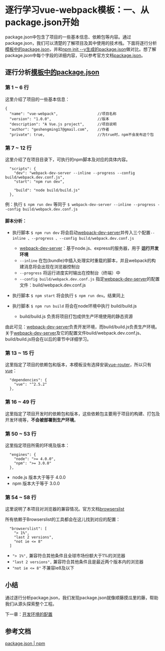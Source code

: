 # 逐行学习vue-webpack模板：一、从package.json开始

package.json中包含了项目的一些基本信息、依赖包等内容。通过package.json，我们可以清楚的了解项目及其中使用的技术栈。下面将逐行分析[模板中的package.json](https://github.com/ZhenHe17/blog/blob/master/example/vue-webpack-boilerplate/chapter1/package-init-by-vue-cli.json)，并和[npm init --y生成的package.json](https://github.com/ZhenHe17/blog/blob/master/example/vue-webpack-boilerplate/chapter1/package-init-by-npm5.5.1.json)做对比。想了解package.json中每个字段的详细内容，可以参考官方文档[package.json](https://docs.npmjs.com/files/package.json)。

## 逐行分析[模板中的package.json](https://github.com/ZhenHe17/blog/blob/master/example/vue-webpack-boilerplate/chapter1/package-init-by-vue-cli.json)

### 第 1 ~ 6 行

这里介绍了项目的一些基本信息：
```
{
  "name": "vue-webpack",                  //项目名称
  "version": "1.0.0",                     //版本
  "description": "A Vue.js project",      //项目说明
  "author": "geshengming17@gmail.com",    //作者
  "private": true,                        //为true时，npm不会发布这个包
```

### 第 7 ~ 12 行

这里介绍了在项目目录下，可执行的npm脚本及对应的具体内容。
```
  "scripts": {
    "dev": "webpack-dev-server --inline --progress --config build/webpack.dev.conf.js",
    "start": "npm run dev",

    "build": "node build/build.js"
  },
```

例：执行 ``` $ npm run dev ``` 等同于 ``` $ webpack-dev-server --inline --progress --config build/webpack.dev.conf.js ```

#### 脚本分析：

- 执行脚本 ``` $ npm run dev ``` 将会启动[webpack-dev-server](https://webpack.github.io/docs/webpack-dev-server.html)并传入三个配置``` --inline 、--progress 、--config build/webpack.dev.conf.js ```
  - [webpack-dev-server](https://webpack.github.io/docs/webpack-dev-server.html)：基于node.js、express的服务器，用于 **运行开发环境**
  - ``` --inline ``` 在包(bundle)中插入处理实时重载的脚本，并且webpack的构建消息将会出现在浏览器控制台
  - ``` --progress ``` 将运行进度实时输出在控制台（终端）中
  - ``` --config build/webpack.dev.conf.js ``` 指定[webpack-dev-server](https://webpack.github.io/docs/webpack-dev-server.html)的配置文件：build/webpack.dev.conf.js

- 执行脚本 ``` $ npm start ``` 将会执行 ``` $ npm run dev ```。结果同上

- 执行脚本 ``` $ npm run build ``` 将会在node环境中执行 build/build.js
  - build/build.js 负责将项目打包成供生产环境使用的静态资源

由此可见：[webpack-dev-server](https://webpack.github.io/docs/webpack-dev-server.html)负责开发环境，而build/build.js负责生产环境。关于[webpack-dev-server](https://webpack.github.io/docs/webpack-dev-server.html)及它的配置文件build/webpack.dev.conf.js、build/build.js将会在以后的章节中详细学习。

### 第 13 ~ 15 行

这里指定了项目的依赖包和版本，本模板没有选择安装[vue-router](https://router.vuejs.org/zh-cn/)，所以只有[vue](https://cn.vuejs.org/index.html)：
```
  "dependencies": {
    "vue": "^2.5.2"
  },
```

### 第 16 ~ 49 行

这里指定了项目开发时的依赖包和版本，这些依赖包主要用于项目的构建、打包及开发环境等，**不会被部署到生产环境**。
<!--因源码较长，不再粘贴。但这些依赖包用于，所以将逐个进行初步的介绍和认识。

* [autoprefixer](https://github.com/postcss/autoprefixer)
* [babel-core](https://github.com/postcss/autoprefixer)
* [babel-loader](https://github.com/postcss/autoprefixer)
* [babel-plugin-transform-runtime](https://github.com/postcss/autoprefixer)
* [babel-preset-env](https://github.com/postcss/autoprefixer)
* [babel-preset-stage-2](https://github.com/postcss/autoprefixer)
* [babel-register](https://github.com/postcss/autoprefixer)
* [chalk](https://github.com/postcss/autoprefixer)
* [copy-webpack-plugin](https://github.com/postcss/autoprefixer)
* [css-loader](https://github.com/postcss/autoprefixer)
* [eventsource-polyfill](https://github.com/postcss/autoprefixer)
* [extract-text-webpack-plugin](https://github.com/postcss/autoprefixer)
* [file-loader](https://github.com/postcss/autoprefixer)
* [friendly-errors-webpack-plugin](https://github.com/postcss/autoprefixer)
* [html-webpack-plugin](https://github.com/postcss/autoprefixer)
* [webpack-bundle-analyzer](https://github.com/postcss/autoprefixer)
* [node-notifier](https://github.com/postcss/autoprefixer)
* [postcss-import](https://github.com/postcss/autoprefixer)
* [postcss-loader](https://github.com/postcss/autoprefixer)
* [semver](https://github.com/postcss/autoprefixer)
* [shelljs](https://github.com/postcss/autoprefixer)
* [optimize-css-assets-webpack-plugin](https://github.com/postcss/autoprefixer)
* [ora](https://github.com/postcss/autoprefixer)
* [rimraf](https://github.com/postcss/autoprefixer)
* [url-loader](https://github.com/postcss/autoprefixer)
* [vue-loader](https://github.com/postcss/autoprefixer)
* [vue-style-loader](https://github.com/postcss/autoprefixer)
* [vue-template-compiler](https://github.com/postcss/autoprefixer)
* [portfinder](https://github.com/postcss/autoprefixer)
* [webpack](https://github.com/postcss/autoprefixer)
* [webpack-dev-server](https://github.com/postcss/autoprefixer)
* [webpack-merge](https://github.com/postcss/autoprefixer) -->

### 第 50 ~ 53 行

这里指定项目所需的环境及版本：
```
  "engines": {
    "node": ">= 4.0.0",
    "npm": ">= 3.0.0"
  },
```
- node.js 版本大于等于 4.0.0
- npm 版本大于等于 3.0.0

### 第 54 ~ 58 行

这里说明了本项目对浏览器的兼容情况。官方文档[browserslist](https://www.npmjs.com/package/browserslist)

所有依赖于Browserslist的工具都会在这儿找到对应的配置：
```
  "browserslist": [
    "> 1%",
    "last 2 versions",
    "not ie <= 8"
  ]
```
- ``` "> 1%", ``` 兼容符合其他条件且全球市场份额大于1%的浏览器
- ``` "last 2 versions", ``` 兼容符合其他条件且是最近两个版本内的浏览器
- ``` "not ie <= 8" ``` 不兼容ie8及以下

## 小结

通过逐行分析package.json，我们发现package.json就像顺藤摸瓜里的藤，帮助我们从源头探索整个工程。

下一章：[开发环境的配置](https://github.com/ZhenHe17/blog/blob/master/example/vue-webpack-boilerplate/docs/CHAPTER2.md)

## 参考文档

[package.json | npm](https://docs.npmjs.com/files/package.json)